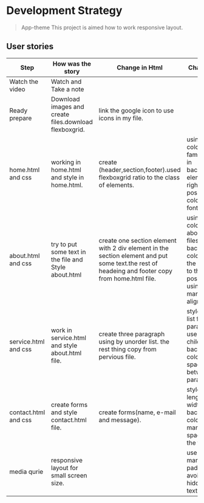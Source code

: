 # Development Strategy

> App-theme
This project is aimed how to work responsive layout.

## User stories
Step|How was the story|Change in Html|Change in css| branches
----|----------------|---------------|------------- |--------
Watch the video|Watch and Take a note|  | |
Ready prepare| Download images and create files.download flexboxgrid.|link the google icon to use icons in my file.||
home.html and css| working in home.html and style in home.html.|create (header,section,footer).used flexboxgrid ratio to the class of elements.|using diffrent color,font-family..working in background,put elements in right position.and colored the font|[home.html and style.css branch ](https://github.com/Feruzteame/App--theme/commit/3e0ce03cff59a455801b553d13041ae97ca4bb9c)
about.html and css| try to put some text in the file and Style about.html | create one section element with 2 div element in the section element and put some text.the rest of headeing and footer copy from home.html file.| using different color to style about.html files.using background-color:none put the element in to the right position by using padding, margin,text-align ....etc.|[about.html and style.css branch](https://github.com/Feruzteame/App--theme/commit/6ed34710d5d039394d44fc0565e3369cae1ccef0)
service.html and css|work in service.html and style about.html file.| create three paragraph using by unorder list. the rest thing copy from pervious file.| style unorder list for the paragraph and use selector child to give background color(to avoid space betweem the paragraph).|[service.html and style.css branch](https://github.com/Feruzteame/App--theme/commit/6bcc58aa72c1425b60751b5ffefc2e3e05264bd0)
contact.html and css|create forms and style contact.html file.| create forms(name, e-mail and message).|style the Form length and width.add background color.use margin to make space between the form.|[contact.html and style.css branch](https://github.com/Feruzteame/App--theme/commit/74a1aa4c97aeee656964a63dead4f95355c6bd1b)
media qurie| responsive layout for small screen size.||use text-align, margin, padding ..etc to avoid crowd or hidden of some text.
